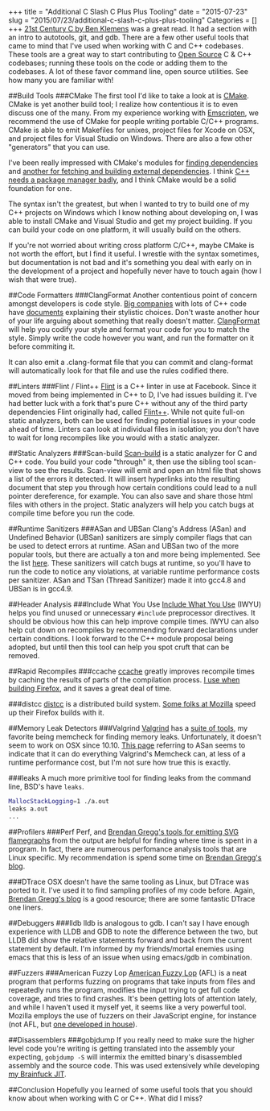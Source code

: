 +++
title = "Additional C Slash C Plus Plus Tooling"
date = "2015-07-23"
slug = "2015/07/23/additional-c-slash-c-plus-plus-tooling"
Categories = []
+++
[21st Century C by Ben Klemens](http://shop.oreilly.com/product/0636920025108.do)
was a great read. It had a section with an
intro to autotools, git, and gdb.
There are a few other useful tools that came to mind that I've used when
working with C and C++ codebases. These tools are a great way to start
contributing to
[Open Source](https://github.com/nickdesaulniers/What-Open-Source-Means-To-Me#what-open-source-means-to-me)
C & C++ codebases; running these tools on
the code or adding them to the codebases.  A lot of these favor command line,
open source utilities. See how many you are familiar with!

##Build Tools
###CMake
The first tool I'd like to take a look at is
[CMake](http://www.cmake.org/overview/).  CMake is yet another build tool; I
realize how contentious it is to even discuss one of the many.  From my
experience working with
[Emscripten](https://kripken.github.io/emscripten-site/docs/introducing_emscripten/about_emscripten.html),
we recommend the use of CMake for people
writing portable C/C++ programs.  CMake is able to emit Makefiles for unixes,
project files for Xcode on OSX, and project files for Visual Studio on Windows.
There are also a few other "generators" that you can use.

I've been really impressed with CMake's modules for
[finding dependencies](http://www.cmake.org/cmake/help/v3.0/command/find_package.html)
and
[another for fetching and building external dependencies](http://www.cmake.org/cmake/help/v3.0/module/ExternalProject.html).
I think
[C++ needs a package manager badly](https://www.youtube.com/watch?v=nshzjMDD79w),
and I think CMake would be a solid foundation for one.

The syntax isn't the greatest, but when I wanted to try to build one of my C++
projects on Windows which I know nothing about developing on, I was able to
install CMake and Visual Studio and get my project building.  If you can build
your code on one platform, it will usually build on the others.

If you're not worried about writing cross platform C/C++, maybe CMake is not
worth the effort, but I find it useful.  I wrestle with the syntax sometimes,
but documentation is not bad and it's something you deal with early on in the
development of a project and hopefully never have to touch again (how I wish
that were true).

##Code Formatters
###ClangFormat
Another contentious point of concern amongst developers is code style.
[Big companies](http://google-styleguide.googlecode.com/svn/trunk/cppguide.html)
with lots of C++ code have
[documents](https://developer.mozilla.org/en-US/docs/Mozilla/Developer_guide/Coding_Style#CC_practices)
explaining their stylistic choices.  Don't waste another hour of your life
arguing about something that really doesn't matter.
[ClangFormat](http://clang.llvm.org/docs/ClangFormat.html) will help you
codify your style and format your code for you to match the style.  Simply
write the code however you want, and run the formatter on it before commiting
it.

It can also emit a .clang-format file that you can commit and clang-format will automatically look for that file and use the rules codified there.

##Linters
###Flint / Flint++
[Flint](https://github.com/facebook/flint) is a C++ linter in use at Facebook.
Since it moved from being
implemented in C++ to D, I've had issues building it.  I've had better luck
with a fork that's pure C++ without any of the third party dependencies Flint
originally had, called
[Flint++](https://github.com/L2Program/FlintPlusPlus).  While not quite full-on
static analyzers, both can be used for finding potential issues in your code
ahead of time. Linters can look at individual files in isolation; you don't
have to wait for long recompiles like you would with a static analyzer.

##Static Analyzers
###Scan-build
[Scan-build](http://clang-analyzer.llvm.org/scan-build.html) is a static
analyzer for C and C++ code.  You build your code "through" it, then use the
sibling tool scan-view to see the results.  Scan-view will emit and open an
html file that shows a list of the errors it detected.  It will insert
hyperlinks into the resulting document that step you through how certain
conditions could lead to a null pointer dereference, for example.  You can also
save and share those html files with others in the project. Static analyzers
will help you catch bugs at compile time before you run the code.

##Runtime Sanitizers
###ASan and UBSan
Clang's Address (ASan) and Undefined Behavior (UBSan) sanitizers are simply
compiler flags that can be used to detect errors at runtime.  ASan and UBSan
two of the more popular tools, but there are actually a ton and more being
implemented.  See the list
[here](http://clang.llvm.org/docs/UsersManual.html#controlling-code-generation).
These sanitizers will catch bugs at runtime, so you'll have to run the code
to notice any violations, at variable runtime performance costs per sanitizer.
ASan and TSan (Thread Sanitizer) made it into gcc4.8 and UBSan is in gcc4.9.

##Header Analysis
###Include What You Use
[Include What You Use](https://github.com/include-what-you-use/include-what-you-use)
(IWYU) helps you find unused or unnecessary `#include` preprocessor directives.
It should be obvious how this can help improve compile times. IWYU can also
help cut down on recompiles by recommending forward declarations under certain
conditions.
I look forward to the C++ module proposal being adopted, but until then this
tool can help you spot cruft that can be removed.

##Rapid Recompiles
###ccache
[ccache](https://ccache.samba.org/) greatly improves recompile times by caching
the results of parts of the compilation process.
[I use when building Firefox](https://github.com/nickdesaulniers/dotfiles/blob/49984b3e82022e5ce82e778fc8ce990f8e1e554a/.mozconfig#L1),
and it saves a great deal of time.

###distcc
[distcc](https://github.com/distcc/distcc) is a distributed build system.
[Some folks at Mozilla](http://blog.dholbert.org/) speed up their Firefox builds with it.

##Memory Leak Detectors
###Valgrind
[Valgrind](http://valgrind.org/info/about.html) has a
[suite of tools](http://valgrind.org/info/about.html), my
favorite being memcheck for finding memory leaks. Unfortunately, it doesn't
seem to work on OSX since 10.10.
[This page](https://code.google.com/p/address-sanitizer/wiki/ComparisonOfMemoryTools)
referring to ASan seems to indicate that it can do everything Valgrind's
Memcheck can, at less of a runtime performance cost, but I'm not sure how true
this is exactly.

###leaks
A much more primitive tool for finding leaks from the command line, BSD's have
`leaks`.

```bash
MallocStackLogging=1 ./a.out
leaks a.out
...
```

##Profilers
###Perf
Perf, and
[Brendan Gregg's tools for emitting SVG flamegraphs](http://www.brendangregg.com/flamegraphs.html)
from the output
are helpful for finding where time is spent in a program. In fact, there are
numerous perfomance analysis tools that are Linux specific.  My recommendation
is spend some time on [Brendan Gregg's blog](http://www.brendangregg.com/linuxperf.html).

###DTrace
OSX doesn't have the same tooling as Linux, but DTrace was ported to it.  I've
used it to find sampling profiles of my code before. Again,
[Brendan Gregg's blog](http://www.brendangregg.com/dtrace.html) is a good
resource; there are some fantastic DTrace one liners.

##Debuggers
###lldb
lldb is analogous to gdb.  I can't say I have enough experience with LLDB and GDB to note the difference between the two, but LLDB did show the relative statements forward and back from the current statement by default.  I'm informed by my friends/mortal enemies using emacs that this is less of an issue when using emacs/gdb in combination.

##Fuzzers
###American Fuzzy Lop
[American Fuzzy Lop](http://lcamtuf.coredump.cx/afl/) (AFL) is a neat program
that performs fuzzing on programs
that take inputs from files and repeatedly runs the program, modifies the
input trying to get full code coverage, and tries to find crashes.  It's been
getting lots of attention lately, and while I haven't used it myself yet, it
seems like a very powerful tool. Mozilla employs the use of fuzzers on their
JavaScript engine, for instance (not AFL, but
[one developed in house](http://www.squarefree.com/2007/08/02/introducing-jsfunfuzz/)).

##Disassemblers
###gobjdump
If you really need to make sure the higher level code you're writing is getting
translated into the assembly your expecting, `gobjdump -S` will intermix the
emitted binary's disassembled assembly and the source code.  This was used
extensively while developing [my Brainfuck JIT](/blog/2015/05/25/interpreter-compiler-jit/).

##Conclusion
Hopefully you learned of some useful tools that you should know about when
working with C or C++.  What did I miss?

